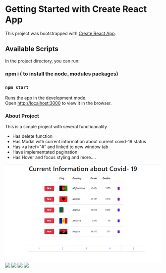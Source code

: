 # Getting Started with Create React App

This project was bootstrapped with [Create React App](https://github.com/facebook/create-react-app).

## Available Scripts

In the project directory, you can run:

### npm i   ( to install the node_modules packages)
### `npm start`

Runs the app in the development mode.\
Open [http://localhost:3000](http://localhost:3000) to view it in the browser.

### About Project
This is a simple project with several functioanality
  - Has delete function
  - Has Modal with current information about current covid-19 status
  - Has <a href="#" and linked to new window tab
  - Have implementated pagination
  - Has Hover and focus styling and more....

<img src="https://github.com/AyeshaAzam/reactApp-withDelete-pagination-function/blob/master/src/images/covid-19.PNG" />
  <img src="https://github.com/AyeshaAzam/TikTok-Clone-With-Firebase-and-React/blob/master/src/images/covid-19-Modal.PNG" />
    <img src="https://github.com/AyeshaAzam/TikTok-Clone-With-Firebase-and-React/blob/master/src/images/covid-19-afterDeleting.PNG" />
      <img src="https://github.com/AyeshaAzam/TikTok-Clone-With-Firebase-and-React/blob/master/src/images/covid-19-hoverAndFocus.PNG" /> 
      <img src="https://github.com/AyeshaAzam/TikTok-Clone-With-Firebase-and-React/blob/master/src/images/covid-19-hover.PNG" />
